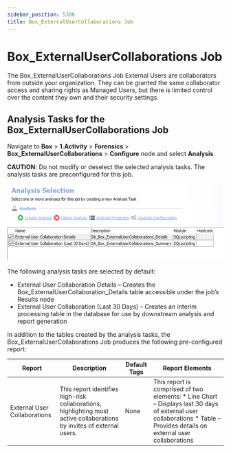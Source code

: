 ```yaml
---
sidebar_position: 5386
title: Box_ExternalUserCollaborations Job
---
```


# Box\_ExternalUserCollaborations Job

The Box\_ExternalUserCollaborations Job External Users are collaborators from outside your organization. They can be granted the same collaborator access and sharing rights as Managed Users, but there is limited control over the content they own and their security settings.

## Analysis Tasks for the Box\_ExternalUserCollaborations Job

Navigate to **Box** > **1.Activity** > **Forensics** > **Box\_ExternalUserCollaborations** > **Configure** node and select **Analysis**.

**CAUTION:** Do not modify or deselect the selected analysis tasks. The analysis tasks are preconfigured for this job.

![Analysis Tasks for the Box_ExternalUserCollaborations Job](../../../../../../../../static/images/AccessAnalyzer_12.0/Content/Resources/Images/EnterpriseAuditor/Solutions/Box/Activity/Forensics/ExternalUserCollaborationsAnalysis.png "Analysis Tasks for the Box_ExternalUserCollaborations Job")

The following analysis tasks are selected by default:

* External User Collaboration Details – Creates the Box\_ExternalUserCollaboration\_Details table accessible under the job’s Results node
* External User Collaboration (Last 30 Days) – Creates an interim processing table in the database for use by downstream analysis and report generation

In addition to the tables created by the analysis tasks, the Box\_ExternalUserCollaborations Job produces the following pre-configured report:

| Report | Description | Default Tags | Report Elements |
| --- | --- | --- | --- |
| External User Collaborations | This report identifies high-risk collaborations, highlighting most active collaborations by invites of external users. | None | This report is comprised of two elements:   * Line Chart – Displays last 30 days of external user collaborations * Table – Provides details on external user collaborations |